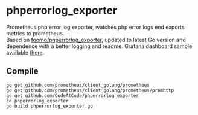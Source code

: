# phperrorlog_exporter

Prometheus php error log exporter, watches php error logs end exports metrics to prometheus.  
Based on [foomo/phperrorlog_exporter](https://github.com/foomo/phperrorlog_exporter), updated to latest Go version and dependence with a better logging and readme.
Grafana dashboard sample available [there](https://grafana.com/grafana/dashboards/14368).

## Compile

```
go get github.com/prometheus/client_golang/prometheus
go get github.com/prometheus/client_golang/prometheus/promhttp
go get github.com/CodeAtCode/phperrorlog_exporter
cd phperrorlog_exporter
go build phperrorlog_exporter.go
```
